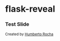 # flask-reveal

### Test Slide

<small>Created by [Humberto Rocha](https://github.com/humrochagf/flask-reveal)</small>
